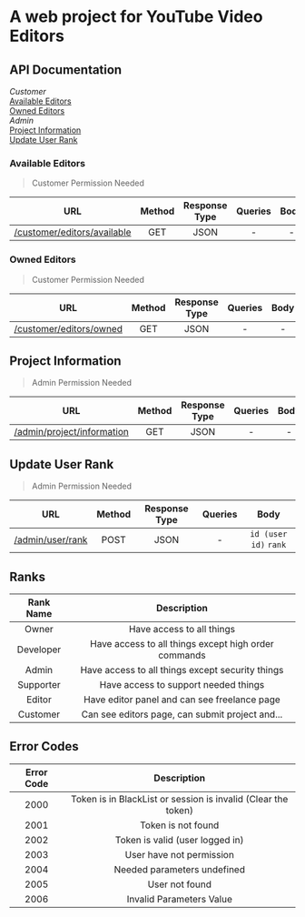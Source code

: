 # A web project for YouTube Video Editors

## API Documentation

_Customer_\
[Available Editors](#available-editors)\
[Owned Editors](#owned-editors)\
_Admin_\
[Project Information](#project-information)\
[Update User Rank](#update-user-rank)

### Available Editors

> Customer Permission Needed

|                                        URL                                         | Method | Response Type | Queries | Body |
| :--------------------------------------------------------------------------------: | :----: | :-----------: | :-----: | :--: |
| [/customer/editors/available](/controllers/customer/availableEditorsController.js) |  GET   |     JSON      |    -    |  -   |

### Owned Editors

> Customer Permission Needed

|                                    URL                                     | Method | Response Type | Queries | Body |
| :------------------------------------------------------------------------: | :----: | :-----------: | :-----: | :--: |
| [/customer/editors/owned](/controllers/customer/ownedEditorsController.js) |  GET   |     JSON      |    -    |  -   |

## Project Information

> Admin Permission Needed

|                                       URL                                        | Method | Response Type | Queries | Body |
| :------------------------------------------------------------------------------: | :----: | :-----------: | :-----: | :--: |
| [/admin/project/information](/controllers/admin/projectInformationController.js) |  GET   |     JSON      |    -    |  -   |

## Update User Rank

> Admin Permission Needed

|                              URL                               | Method | Response Type | Queries |         Body          |
| :------------------------------------------------------------: | :----: | :-----------: | :-----: | :-------------------: |
| [/admin/user/rank](/controllers/admin/updateRankController.js) |  POST  |     JSON      |    -    | `id (user id)` `rank` |

## Ranks

| Rank Name |                     Description                      |
| :-------: | :--------------------------------------------------: |
|   Owner   |              Have access to all things               |
| Developer | Have access to all things except high order commands |
|   Admin   |   Have access to all things except security things   |
| Supporter |         Have access to support needed things         |
|  Editor   |     Have editor panel and can see freelance page     |
| Customer  |   Can see editors page, can submit project and...    |

## Error Codes

| Error Code |                          Description                          |
| :--------: | :-----------------------------------------------------------: |
|    2000    | Token is in BlackList or session is invalid (Clear the token) |
|    2001    |                      Token is not found                       |
|    2002    |                Token is valid (user logged in)                |
|    2003    |                   User have not permission                    |
|    2004    |                  Needed parameters undefined                  |
|    2005    |                        User not found                         |
|    2006    |                   Invalid Parameters Value                    |

